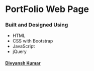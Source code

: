 # PortFolio Web Page

### Built and Designed Using
- HTML
- CSS with Bootstrap
- JavaScript
- jQuery

#### [Divyansh Kumar](https://www.linkedin.com/in/divyanshkumar)
